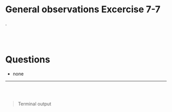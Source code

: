# General observations Excercise 7-7

.

<br> </br>

# Questions

- none

---

<br> </br>

> Terminal output

```


```
